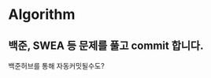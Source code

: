# Algorithm

백준, SWEA 등 문제를 풀고 commit 합니다.
---------------------------------------
백준허브를 통해 자동커밋될수도?
